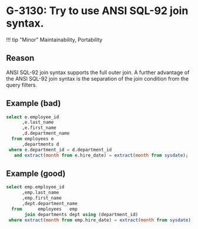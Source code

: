 # G-3130: Try to use ANSI SQL-92 join syntax.

!!! tip "Minor"
    Maintainability, Portability

## Reason

ANSI SQL-92 join syntax supports the full outer join. A further advantage of the ANSI SQL-92 join syntax is the separation of the join condition from the query filters.

## Example (bad)

```sql
select e.employee_id
      ,e.last_name
      ,e.first_name
      ,d.department_name
  from employees e
      ,departments d 
 where e.department_id = d.department_id
   and extract(month from e.hire_date) = extract(month from sysdate);
```

## Example (good)

```sql
select emp.employee_id
      ,emp.last_name
      ,emp.first_name
      ,dept.department_name
  from      employees   emp
       join departments dept using (department_id)
 where extract(month from emp.hire_date) = extract(month from sysdate);
```
